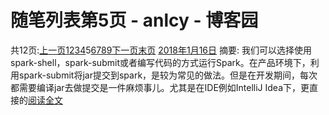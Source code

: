
# 随笔列表第5页 - anlcy - 博客园






共12页:[上一页](https://www.cnblogs.com/camilla/default.html?page=4)[1](https://www.cnblogs.com/camilla/default.html?page=1)[2](https://www.cnblogs.com/camilla/default.html?page=2)[3](https://www.cnblogs.com/camilla/default.html?page=3)[4](https://www.cnblogs.com/camilla/default.html?page=4)5[6](https://www.cnblogs.com/camilla/default.html?page=6)[7](https://www.cnblogs.com/camilla/default.html?page=7)[8](https://www.cnblogs.com/camilla/default.html?page=8)[9](https://www.cnblogs.com/camilla/default.html?page=9)[下一页](https://www.cnblogs.com/camilla/default.html?page=6)[末页](https://www.cnblogs.com/camilla/default.html?page=12)
[2018年1月16日](https://www.cnblogs.com/camilla/archive/2018/01/16.html)
摘要: 我们可以选择使用spark-shell，spark-submit或者编写代码的方式运行Spark。在产品环境下，利用spark-submit将jar提交到spark，是较为常见的做法。但是在开发期间，每次都需要编译jar去做提交是一件麻烦事儿。尤其是在IDE例如IntelliJ Idea下，更直接的[阅读全文](https://www.cnblogs.com/camilla/p/8296314.html)

